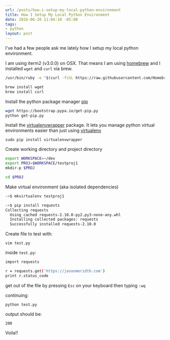 ```yaml
---
url: /posts/how-i-setup-my-local-python-environment
title: How I Setup My Local Python Environment
date: 2016-06-26 11:04:10 -05:00
tags:
- python
layout: post
---
```


I've had a few people ask me lately how I setup my local python environment.

I am using iterm2 (v3.0.0) on OSX.  That means I am using [homebrew](https://brew.sh) and I installed `wget` and `curl` via brew.

```bash
/usr/bin/ruby -e "$(curl -fsSL https://raw.githubusercontent.com/Homebrew/install/master/install)"

brew install wget
brew install curl

```

Install the python package manager [pip](https://pip.pypa.io/en/stable://pip.pypa.io/en/stable/)

```bash
wget https://bootstrap.pypa.io/get-pip.py
python get-pip.py
```

Install the [virtualenvwrapper](https://virtualenvwrapper.readthedocs.io/en/latest/) package.  It lets you manage python virtual environments easier than just using [virtualenv](https://virtualenv.pypa.io/en/stable/)

`sudo pip install virtualenvwrapper`

Create working directory and project directory

```bash
export WORKSPACE=~/dev
export PROJ=$WORKSPACE/testproj1
mkdir-p $PROJ

cd $PROJ

```

Make virtual environment (aka isolated dependencies)

```bash
->$ mkvirtualenv testproj1

->$ pip install requests
Collecting requests
  Using cached requests-2.10.0-py2.py3-none-any.whl
  Installing collected packages: requests
  Successfully installed requests-2.10.0
```

Create file to test with:

`vim test.py`

inside `test.py`:

```bash
import requests

r = requests.get('https://jasonmeridth.com')
print r.status_code

```

get out of the file by pressing `Esc` on your keyboard then typing `:wq`

continuing:

`python test.py`

output should be:

`200`

Voila!!
